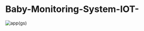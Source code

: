 # Baby-Monitoring-System-IOT-
![app(gs)](https://user-images.githubusercontent.com/89723991/152169976-e6f4b01c-0860-4e92-9c4a-9a8f7d4255ae.jpg)
